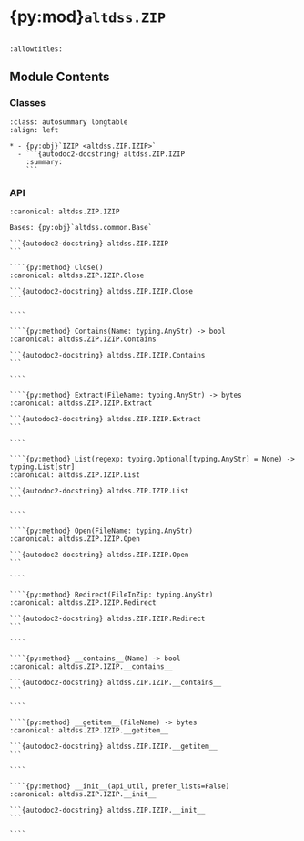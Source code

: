 # {py:mod}`altdss.ZIP`

```{py:module} altdss.ZIP
```

```{autodoc2-docstring} altdss.ZIP
:allowtitles:
```

## Module Contents

### Classes

````{list-table}
:class: autosummary longtable
:align: left

* - {py:obj}`IZIP <altdss.ZIP.IZIP>`
  - ```{autodoc2-docstring} altdss.ZIP.IZIP
    :summary:
    ```
````

### API

`````{py:class} IZIP(api_util, prefer_lists=False)
:canonical: altdss.ZIP.IZIP

Bases: {py:obj}`altdss.common.Base`

```{autodoc2-docstring} altdss.ZIP.IZIP
```

````{py:method} Close()
:canonical: altdss.ZIP.IZIP.Close

```{autodoc2-docstring} altdss.ZIP.IZIP.Close
```

````

````{py:method} Contains(Name: typing.AnyStr) -> bool
:canonical: altdss.ZIP.IZIP.Contains

```{autodoc2-docstring} altdss.ZIP.IZIP.Contains
```

````

````{py:method} Extract(FileName: typing.AnyStr) -> bytes
:canonical: altdss.ZIP.IZIP.Extract

```{autodoc2-docstring} altdss.ZIP.IZIP.Extract
```

````

````{py:method} List(regexp: typing.Optional[typing.AnyStr] = None) -> typing.List[str]
:canonical: altdss.ZIP.IZIP.List

```{autodoc2-docstring} altdss.ZIP.IZIP.List
```

````

````{py:method} Open(FileName: typing.AnyStr)
:canonical: altdss.ZIP.IZIP.Open

```{autodoc2-docstring} altdss.ZIP.IZIP.Open
```

````

````{py:method} Redirect(FileInZip: typing.AnyStr)
:canonical: altdss.ZIP.IZIP.Redirect

```{autodoc2-docstring} altdss.ZIP.IZIP.Redirect
```

````

````{py:method} __contains__(Name) -> bool
:canonical: altdss.ZIP.IZIP.__contains__

```{autodoc2-docstring} altdss.ZIP.IZIP.__contains__
```

````

````{py:method} __getitem__(FileName) -> bytes
:canonical: altdss.ZIP.IZIP.__getitem__

```{autodoc2-docstring} altdss.ZIP.IZIP.__getitem__
```

````

````{py:method} __init__(api_util, prefer_lists=False)
:canonical: altdss.ZIP.IZIP.__init__

```{autodoc2-docstring} altdss.ZIP.IZIP.__init__
```

````

`````
